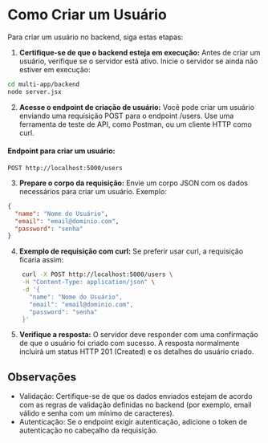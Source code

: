 # Como Criar um Usuário

Para criar um usuário no backend, siga estas etapas:

1. <strong>Certifique-se de que o backend esteja em execução:</strong> Antes de criar um usuário, verifique se o servidor está ativo. Inicie o servidor se ainda não estiver em execução:
```bash
cd multi-app/backend
node server.jsx
```
2. <strong>Acesse o endpoint de criação de usuário:</strong> Você pode criar um usuário enviando uma requisição POST para o endpoint /users. Use uma ferramenta de teste de API, como Postman, ou um cliente HTTP como curl.

#### Endpoint para criar um usuário:

```http
POST http://localhost:5000/users
```
3. <strong>Prepare o corpo da requisição:</strong> Envie um corpo JSON com os dados necessários para criar um usuário. Exemplo:
```json
{
  "name": "Nome do Usuário",
  "email": "email@dominio.com",
  "password": "senha"
}
```

4. <strong>Exemplo de requisição com curl:</strong> Se preferir usar curl, a requisição ficaria assim:

```bash
    curl -X POST http://localhost:5000/users \
    -H "Content-Type: application/json" \
    -d '{
      "name": "Nome do Usuário",
      "email": "email@dominio.com",
      "password": "senha"
    }'
```

5. <strong>Verifique a resposta:</strong> O servidor deve responder com uma confirmação de que o usuário foi criado com sucesso. A resposta normalmente incluirá um status HTTP 201 (Created) e os detalhes do usuário criado.

## Observações
- Validação: Certifique-se de que os dados enviados estejam de acordo com as regras de validação definidas no backend (por exemplo, email válido e senha com um mínimo de caracteres).
- Autenticação: Se o endpoint exigir autenticação, adicione o token de autenticação no cabeçalho da requisição.
